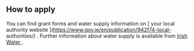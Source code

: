 ##  How to apply

You can find grant forms and water supply information on [ your local
authority website ](https://www.gov.ie/en/publication/942f74-local-
authorities/) . Further information about water supply is available from [
Irish Water ](https://www.water.ie/water-supply/) .
